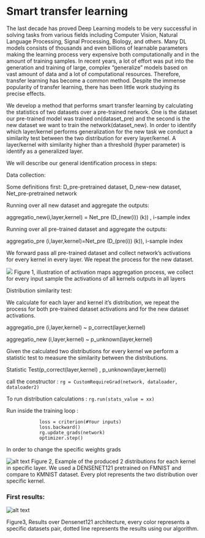 # Smart transfer learning
The last decade has proved Deep Learning models to be very successful in solving tasks from various fields including Computer Vision, Natural Language Processing, Signal Processing, Biology, and others. Many DL models consists of thousands and even billions of learnable parameters making the learning process very expensive both computationally and in the amount of training samples. In recent years, a lot of effort was put into the generation and training of large, complex “generalize” models based on vast amount of data and a lot of computational resources.
Therefore, transfer learning has become a common method.
Despite the immense popularity of transfer learning, there has been little work studying its precise effects.

We develop a method that performs smart transfer learning by calculating the statistics of two datasets over a pre-trained network. One is the dataset our pre-trained model was trained on(dataset_pre) and the second is the new dataset we want to train the network(dataset_new). 
In order to identify which layer/kernel performs generalization for the new task we conduct a similarity test between the two distribution for every layer/kernel. A layer/kernel with similarity higher than a threshold (hyper parameter) is identify as a generalized layer.

We will describe our general identification process in steps:

Data collection:

Some definitions first: 
D_pre-pretrained dataset,  D_new-new dataset,  Net_pre-pretrained network

Running over all new dataset and aggregate the outputs: 

aggregatio_new(i,layer,kernel) = Net_pre (D_(new(i)) (k))  , i-sample index

Running over all pre-trained dataset and aggregate the outputs: 

aggregatio_pre (i,layer,kernel)=Net_pre (D_(pre(i)) (k)), i-sample index

We forward pass all pre-trained dataset and collect network’s activations for every kernel in every layer. We repeat the process for the new dataset.

![](https://github.com/YuvalBecker/Statistics-pretrained/blob/main/statistics.png)
Figure 1, illustration of activation maps aggregation process, we collect for every input sample the activations of all kernels outputs in all layers


Distribution similarity test: 

We calculate for each layer and kernel it’s distribution, we repeat the process for both pre-trained dataset activations and for the new dataset activations.

aggregatio_pre (i,layer,kernel) ~ p_correct(layer,kernel)  

aggregatio_new (i,layer,kernel) ~ p_unknown(layer,kernel) 

Given the calculated two distributions for every kernel we perform a statistic test to measure the similarity between the distributions.

Statistic Test(p_correct(layer,kernel) , p_unknown(layer,kernel))



call the constructor : `rg = CustomRequireGrad(network, dataloader, dataloader2)`

To run distribution calculations : `rg.run(stats_value = xx)`

Run inside the training loop : 
```
            loss = criterion(#Your inputs) 
            loss.backward()
            rg.update_grads(network)
            optimizer.step()
``` 
            
In order to change the specific weights grads
  

![alt text](https://github.com/YuvalBecker/Statistics-pretrained/blob/main/stats_kernels.png)
Figure 2, Example of the produced 2 distributions for each kernel in specific layer. We used a DENSENET121 pretrained on FMNIST and compare to KMNIST dataset. Every plot represents the two distribution over specific kernel. 

### First results:
![alt text](https://github.com/YuvalBecker/Statistics-pretrained/blob/main/densenet_results.png)

Figure3, Results over Densenet121 architecture, every color represents a specific datasets pair, dotted line represents the results using our algorithm. 
 

 
